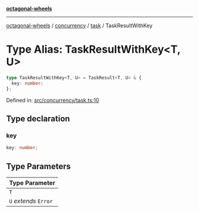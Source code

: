 [**octagonal-wheels**](../../../README.md)

***

[octagonal-wheels](../../../modules.md) / [concurrency](../../README.md) / [task](../README.md) / TaskResultWithKey

# Type Alias: TaskResultWithKey\<T, U\>

```ts
type TaskResultWithKey<T, U> = TaskResult<T, U> & {
  key: number;
};
```

Defined in: [src/concurrency/task.ts:10](https://github.com/vrtmrz/octagonal-wheels/blob/main/src/concurrency/task.ts#L10)

## Type declaration

### key

```ts
key: number;
```

## Type Parameters

| Type Parameter |
| ------ |
| `T` |
| `U` *extends* `Error` |
